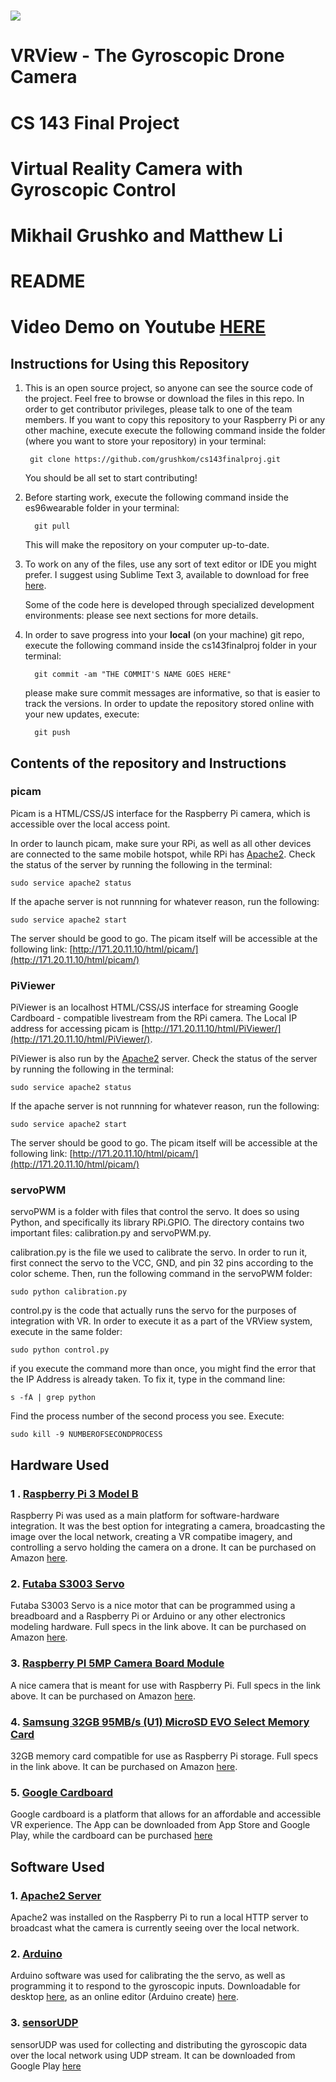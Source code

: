 # ![](http://micro.seas.harvard.edu/images/SEASLogo_RGB.jpg)
# VRView - The Gyroscopic Drone Camera
# CS 143 Final Project
# Virtual Reality Camera with Gyroscopic Control
# Mikhail Grushko and Matthew Li
# README
# Video Demo on Youtube [HERE](https://youtu.be/4krU8vz3BOs)
## Instructions for Using this Repository

1. This is an open source project, so anyone can see the source code of the project. Feel free to browse or download the files in this repo. In order to get contributor privileges, please talk to one of the team members.
    If you want to copy this repository to your Raspberry Pi or any other machine, execute execute the following command inside the folder (where you want to store your repository) in your terminal:

        git clone https://github.com/grushkom/cs143finalproj.git

    You should be all set to start contributing!

2. Before starting work, execute the following command inside the es96wearable folder in your terminal:

         git pull

    This will make the repository on your computer up-to-date.

3. To work on any of the files, use any sort of text editor or IDE you might
prefer. I suggest using Sublime Text 3, available to download for free [here](https://www.sublimetext.com/3).

    Some of the code here is developed through specialized development environments: please see next sections for more details.

4. In order to save progress into your **local** (on your machine) git repo, execute the following command inside the cs143finalproj folder in your terminal:

         git commit -am "THE COMMIT'S NAME GOES HERE"

    please make sure commit messages are informative, so that is easier to track the versions.
    In order to update the repository stored online with your new updates, execute:

         git push

## Contents of the repository and Instructions

### picam

Picam is a HTML/CSS/JS interface for the Raspberry Pi camera, which is accessible over the local access point.

In order to launch picam, make sure your RPi, as well as all other devices are connected to the same mobile hotspot, while RPi has [Apache2](https://httpd.apache.org). Check the status of the server by running the following in the terminal:

    sudo service apache2 status

If the apache server is not runnning for whatever reason, run the following:

    sudo service apache2 start

The server should be good to go. The picam itself will be accessible at the following link: [http://171.20.11.10/html/picam/](http://171.20.11.10/html/picam/)

### PiViewer

PiViewer is an localhost HTML/CSS/JS interface for streaming Google Cardboard - compatible livestream from the RPi camera. The Local IP address for accessing picam is [http://171.20.11.10/html/PiViewer/](http://171.20.11.10/html/PiViewer/).

PiViewer is also run by the [Apache2](https://httpd.apache.org) server. Check the status of the server by running the following in the terminal:

    sudo service apache2 status

If the apache server is not runnning for whatever reason, run the following:

    sudo service apache2 start

The server should be good to go. The picam itself will be accessible at the following link: [http://171.20.11.10/html/picam/](http://171.20.11.10/html/picam/)

### servoPWM

servoPWM is a folder with files that control the servo. It does so using Python, and specifically its library RPi.GPIO. The directory contains two important files: calibration.py and servoPWM.py.

calibration.py is the file we used to calibrate the servo. In order to run it, first connect the servo to the VCC, GND, and pin 32 pins according to the color scheme. Then, run the following command in the servoPWM folder:

    sudo python calibration.py

 control.py is the code that actually runs the servo for the purposes of integration with VR. In order to execute it as a part of the VRView system, execute in the same folder:

    sudo python control.py

if you execute the command more than once, you might find the error that the IP Address is already taken. To fix it, type in the command line:

    s -fA | grep python

Find the process number of the second process you see. Execute:

    sudo kill -9 NUMBEROFSECONDPROCESS


## Hardware Used

### 1 . [Raspberry Pi 3 Model B](https://www.raspberrypi.org)

Raspberry Pi was used as a main platform for software-hardware integration. It was the best option for integrating a camera, broadcasting the image over the local network, creating a VR compatibe imagery, and controlling a servo holding the camera on a drone. It can be purchased on Amazon [here](https://www.amazon.com/Raspberry-Pi-RASPBERRYPI3-MODB-1GB-Model-Motherboard/dp/B01CD5VC92/ref=sr_1_3?s=pc&ie=UTF8&qid=1511748097&sr=1-3&keywords=raspberry+pi).

### 2. [Futaba S3003 Servo](https://www.towerhobbies.com/cgi-bin/wti0001p?&I=LXH288)

Futaba S3003 Servo is a nice motor that can be programmed using a breadboard and a Raspberry Pi or Arduino or any other electronics modeling hardware. Full specs in the link above. It can be purchased on Amazon [here](https://www.amazon.com/Futaba-FUTM0031-S3003-Standard-Servo/dp/B0015H2V72/ref=sr_1_1?s=toys-and-games&ie=UTF8&qid=1511748433&sr=1-1&keywords=futaba+s3003).

### 3. [Raspberry PI 5MP Camera Board Module](https://www.sparkfun.com/products/14028)

A nice camera that is meant for use with Raspberry Pi. Full specs in the link above. It can be purchased on Amazon [here](https://www.amazon.com/Raspberry-5MP-Camera-Board-Module/dp/B00E1GGE40).

### 4. [Samsung 32GB 95MB/s (U1) MicroSD EVO Select Memory Card](https://www.samsung.com/us/computing/memory-storage/memory-cards/microsdhc-evo-select-memory-card-w--adapter-32gb--2017-model--mb-me32ga-am/)

32GB memory card compatible for use as Raspberry Pi storage. Full specs in the link above. It can be purchased on Amazon [here](https://www.amazon.com/dp/B01DOB6Y5Q/ref=sspa_dk_detail_6?psc=1).

### 5. [Google Cardboard](https://vr.google.com/cardboard/)

Google cardboard is a platform that allows for an affordable and accessible VR experience. The App can be downloaded from App Store and Google Play, while the cardboard can be purchased [here](https://vr.google.com/cardboard/get-cardboard/)



## Software Used

### 1. [Apache2 Server](http://httpd.apache.org)

Apache2 was installed on the Raspberry Pi to run a local HTTP server to broadcast what the camera is currently seeing over the local network.

### 2. [Arduino](https://www.arduino.cc)

Arduino software was used for calibrating the the servo, as well as programming it to respond to the gyroscopic inputs. Downloadable for desktop [here](https://www.arduino.cc/en/Main/Software), as an online editor (Arduino create) [here](https://create.arduino.cc).

### 3. [sensorUDP](https://play.google.com/store/apps/details?id=com.ubccapstone.sensorUDP&hl=en&rdid=com.ubccapstone.sensorUDP)

sensorUDP was used for collecting and distributing the gyroscopic data over the local network using UDP stream. It can be downloaded from Google Play [here](https://play.google.com/store/apps/details?id=com.ubccapstone.sensorUDP&hl=en&rdid=com.ubccapstone.sensorUDP)
